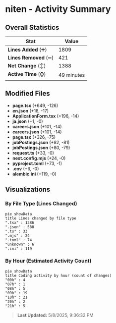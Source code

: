 # niten - Activity Summary 

## Overall Statistics

| Stat                   | Value                                                             |
| ---------------------- | ----------------------------------------------------------------- |
| **Lines Added** (➕)   | 1809                                          |
| **Lines Removed** (➖) | 421                                        |
| **Net Change** (↕)    | 1388                |
| **Active Time** (⌚)   | 49 minutes |


## Modified Files
- **page.tsx** (+649, -126)
- **en.json** (+18, -17)
- **ApplicationForm.tsx** (+196, -14)
- **ja.json** (+1, -0)
- **careers.json** (+101, -14)
- **careers.json** (+101, -14)
- **page.tsx** (+326, -75)
- **jobPostings.json** (+82, -81)
- **jobPostings.json** (+80, -79)
- **request.ts** (+33, -0)
- **next.config.mjs** (+24, -0)
- **pyproject.toml** (+73, -1)
- **.env** (+6, -0)
- **alembic.ini** (+119, -0)

## Visualizations

### By File Type (Lines Changed)

```mermaid
pie showData
title Lines changed by file type
".tsx" : 1386
".json" : 588
".ts" : 33
".mjs" : 24
".toml" : 74
"unknown" : 6
".ini" : 119
```

### By Hour (Estimated Activity Count)

```mermaid
pie showData
title Coding activity by hour (count of changes)
"00h" : 4
"07h" : 1
"08h" : 5
"09h" : 19
"10h" : 21
"20h" : 2
"21h" : 5
```


> **Last Updated:** 5/8/2025, 9:36:32 PM